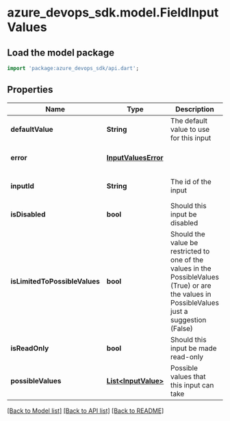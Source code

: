 # azure_devops_sdk.model.FieldInputValues

## Load the model package
```dart
import 'package:azure_devops_sdk/api.dart';
```

## Properties
Name | Type | Description | Notes
------------ | ------------- | ------------- | -------------
**defaultValue** | **String** | The default value to use for this input | [optional] [default to null]
**error** | [**InputValuesError**](InputValuesError.md) |  | [optional] [default to null]
**inputId** | **String** | The id of the input | [optional] [default to null]
**isDisabled** | **bool** | Should this input be disabled | [optional] [default to null]
**isLimitedToPossibleValues** | **bool** | Should the value be restricted to one of the values in the PossibleValues (True) or are the values in PossibleValues just a suggestion (False) | [optional] [default to null]
**isReadOnly** | **bool** | Should this input be made read-only | [optional] [default to null]
**possibleValues** | [**List&lt;InputValue&gt;**](InputValue.md) | Possible values that this input can take | [optional] [default to []]

[[Back to Model list]](../README.md#documentation-for-models) [[Back to API list]](../README.md#documentation-for-api-endpoints) [[Back to README]](../README.md)


